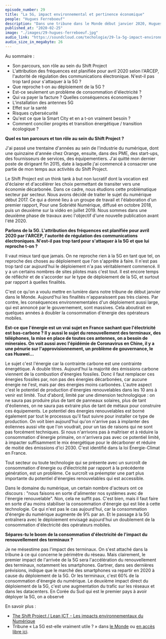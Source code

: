 ```yaml
---
episode_number: 29
title: "La 5G, impact environnemental et pertinence économique"
people: "Hugues Ferreboeuf"
description: "Dans une tribune dans le Monde début janvier 2020, Hugues Ferreboeuf et Jean-Marc Jancovici du Shift Project pose la question : « La 5G est-elle vraiment utile ? ». Alors qu’augmenter la durée d’utilisation des smartphones est primordial pour réduire leur empreinte carbone, l’apparition de la 5G accélérerait leur remplacement. L'impact environnemental est aussi à l'installation des antennes et à l'usage, c'est à dire la consommation d'électricité, qui selon le Shift Project sera multipliée par 2,5 à 3 dans les cinq ans à venir. Hugues Ferreboeuf, directeur du projet « Lean ICT » au sein du Shift Project est venu répondre à nos questions sur la 5G."
published_at: "2020-02-25"
image: "./images/29-hugues-ferreboeuf.jpg"
audio_link: "https://soundcloud.com/techologie/29-la-5g-impact-environnemental-et-pertinence-economique"
audio_size_in_megabyte: 26
---
```


Au sommaire :

* Son parcours, son rôle au sein du Shift Project
* L'attribution des fréquences est planifiée pour avril 2020 selon l'ARCEP, l'autorité de régulation des communications électronique. N'est-il pas trop tard pour s'attaquer à la 5G ?
* Que reproche t-on au déploiement de la 5G ?
* Est-ce seulement un problème de consommation d'électricité ?
* Qui va payer la facture ? Quelles conséquences économiques ?
* L'installation des antennes 5G
* Effet sur la santé
* Risques cybersécurité
* Qu'est ce que la Smart City et en a t-on vraiment besoin ?
* Comment concilier progrès et transition énergétique / transition écologique ?

**Quel es ton parcours et ton rôle au sein du Shift Project ?**


J'ai passé une trentaine d'années au sein de l'industrie du numérique, dont une quinzaine d'année chez Orange, ensuite, dans des PME, des start-ups, des fournisseurs de services, des équipementiers. J'ai quitté mon dernier poste de dirigeant fin 2015, date à laquelle j'ai commencé à consacrer une partie de mon temps aux activités du Shift Project.


Le Shift Project est un think tank à but non lucratif dont la vocation est d'éclairer et d'accélérer les choix permettant de transiter vers une économie décarbonée. Dans ce cadre, nous étudions cette problématique secteur par secteur. Nous avons décidé de traiter le sujet du numérique début 2017. Ce qui a donné lieu à un groupe de travail et l'élaboration d'un premier rapport, Pour une Sobriété Numérique, diffusé en octobre 2018, puis un deuxième sur la vidéo en juillet 2019. Nous sommes dans une deuxième phase de travaux avec l'objectif d'une nouvelle publication avant l'été 2020.


**Parlons de la 5G. L'attribution des fréquences est planifiée pour avril 2020 par l'ARCEP, l'autorité de régulation des communications électroniques. N'est-il pas trop tard pour s'attaquer à la 5G et que lui reproche t-on ?**


Il vaut mieux tard que jamais. On ne reproche rien à la 5G en tant que tel, on reproche des choses au déploiement que l'on s'apprête à faire. Il n'est pas trop tard car aujourd'hui le déploiement n'a pas véritablement commencé. Il y a un certains nombres de sites pilotes mais c'est tout. Il est encore temps de réfléchir et de s'accorder sur le type de déploiement de la 5G, et surtout par rapport à quelles finalités.


C'est ce qu'on a voulu mettre en lumière dans notre tribune de début janvier dans le Monde. Aujourd'hui les finalités n'apparaissent pas très claires. Par contre, les conséquences environnementales d'un déploiement aussi large, qui est annoncé par le gouvernement, sont massives. Cela aboutirait en quelques années à doubler la consommation d'énergie des opérateurs mobiles.


**Est-ce que l'énergie est un vrai sujet en France sachant que l'électricité est bas-carbone ? Il y aussi le sujet du renouvellement des terminaux, des téléphones, la mise en place de toutes ces antennes, on a besoin de mineraies. On voit aussi avec l'épidémie de Coronavirus en Chine, il y a une pénurie sur l'approvisionnement, un problème de gouvernance, le cas Huawei...**


Le sujet c'est l'énergie car la contrainte carbone est une contrainte énergétique. À double titres. Aujourd'hui la majorité des émissions carbone viennent de la combustion d'énergies fossiles. Donc il faut remplacer ces énergies fossiles par, non pas des énergies décarbonées, car aucune énergie ne l'est, mais par des énergies moins carbonées. L'autre aspect c'est le potentiel de production d'énergies renouvelables dans les 10 ans à venir est limité. Tout d'abord, limité par une dimension technologique : on ne saura pas produire plus de tant de panneaux solaires, plus de tant d'éoliennes, on ne saura pas extraire plus de tant de métaux pour construire ces équipements. Le potentiel des énergies renouvelables est borné également par tout le processus qu'il faut suivre pour installer ce type de production. On voit bien aujourd'hui qu'on n'arrive pas à implanter des éoliennes aussi vite que l'on voudrait, pour un tas de raisons qui ne sont pas forcément techniques. Si nous n'arrivons pas à maîtriser et à réduire la consommation d'énergie primaire, on n'arrivera pas avec ce potentiel limité, à impacter suffisamment le mix énergétique pour le décarboner et réduire de moitié des émissions d'ici 2030. C'est identifié dans la loi Énergie-Climat en France.


Tout secteur ou toute technologie qui se présente avec un surcroît de consommation d'énergie ou d’électricité par rapport à la précédente génération, est un problème. Ce surcroît va préempter une part plus importante du potentiel d'énergies renouvelables qui est accessible.


Dans le domaine du numérique, un certain nombre d'acteurs ont ce discours : "nous faisons en sorte d'alimenter nos systèmes avec de l'énergie renouvelable". Non, cela ne suffit pas. C'est bien, mais il faut faire en sorte d'au moins stabiliser la consommation d'énergie qui est liée à cette technologie. Ce qui n'est pas le cas aujourd'hui, car la consommation d'énergie du numérique augmente de 9% par an. Et le passage à la 5G entraînera avec le déploiement envisagé aujourd'hui un doublement de la consommation d'électricité des opérateurs mobiles.


**Sépares-tu le boom de la consommation d'électricité de l'impact du renouvellement des terminaux ?**


Je ne mésestime pas l'impact des terminaux. On s'est attaché dans la tribune à ce qui concerne le périmètre du réseau. Mais clairement, le premier impact de l'arrivée de la 5G sera l'accélération du renouvellement des terminaux, notamment les smartphones. Gartner, dans ses dernières prévisions, indique que le marché des smartphones va repartir en 2020 à cause du déploiement de la 5G. Or les terminaux, c'est 60% de la consommation d'énergie du numérique. Le deuxième impact direct du déploiement de la 5G, c'est une augmentation du trafic sur les réseaux et dans les datacenters. En Corée du Sud qui est le premier pays à avoir déployer la 5G, on a observé

<div class="block">

En savoir plus :

* [The Shift Project / Lean ICT - Les impacts environnementaux du Numérique](https://theshiftproject.org/lean-ict/) 
* Tribune « La 5G est-elle vraiment utile ? » dans [le Monde](https://www.lemonde.fr/idees/article/2020/01/09/5g-ne-sommes-nous-pas-en-train-de-confondre-ce-qui-est-nouveau-avec-ce-qui-est-utile-ce-qui-semble-urgent-avec-ce-qui-est-important_6025291_3232.html) ou [en accès libre ici](https://jancovici.com/publications-et-co/articles-de-presse/faut-il-faire-la-5g/).

</div>
